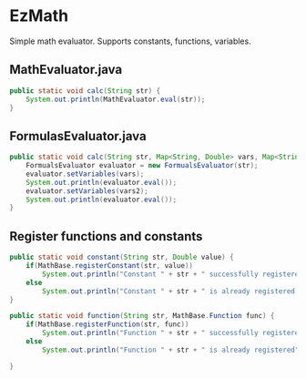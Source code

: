 # EzMath
Simple math evaluator. Supports constants, functions, variables.

## MathEvaluator.java
```java
public static void calc(String str) {
    System.out.println(MathEvaluator.eval(str));
}
```

## FormulasEvaluator.java
```java
public static void calc(String str, Map<String, Double> vars, Map<String, Double> vars2) {
    FormualsEvaluator evaluator = new FormualsEvaluator(str);
    evaluator.setVariables(vars);
    System.out.println(evaluator.eval());
    evaluator.setVariables(vars2);
    System.out.println(evaluator.eval());
}
```

## Register functions and constants
```java
public static void constant(String str, Double value) {
    if(MathBase.registerConstant(str, value))
        System.out.println("Constant " + str + " successfully registered with value " + value);
    else
        System.out.println("Constant " + str + " is already registered with va;ue " + MathBase.getConstant(str));    
}

public static void function(String str, MathBase.Function func) {
    if(MathBase.registerFunction(str, func))
        System.out.println("Function " + str + " successfully registered");
    else
        System.out.println("Function " + str + " is already registered");    

}
```